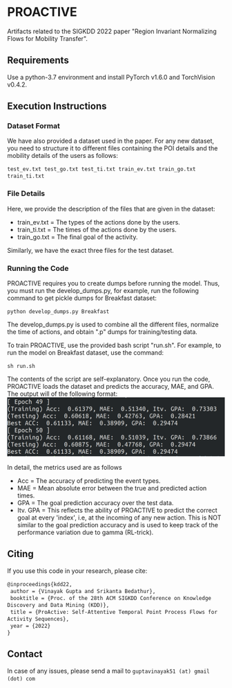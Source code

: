 # PROACTIVE
Artifacts related to the SIGKDD 2022 paper "Region Invariant Normalizing Flows for Mobility Transfer".

## Requirements
Use a python-3.7 environment and install PyTorch v1.6.0 and TorchVision v0.4.2.

## Execution Instructions
### Dataset Format
We have also provided a dataset used in the paper. For any new dataset, you need to structure it to different files containing the POI details and the mobility details of the users as follows:
```
test_ev.txt test_go.txt test_ti.txt train_ev.txt train_go.txt train_ti.txt
```
### File Details
Here, we provide the description of the files that are given in the dataset:
- train_ev.txt = The types of the actions done by the users.
- train_ti.txt = The times of the actions done by the users.
- train_go.txt = The final goal of the activity.

Similarly, we have the exact three files for the test dataset.

### Running the Code
PROACTIVE requires you to create dumps before running the model. Thus, you must run the develop_dumps.py, for example, run the following command to get pickle dumps for Breakfast dataset:
```
python develop_dumps.py Breakfast
```
The develop_dumps.py is used to combine all the different files, normalize the time of actions, and obtain ".p" dumps for training/testing data.

To train PROACTIVE, use the provided bash script "run.sh". For example, to run the model on Breakfast dataset, use the command:
```
sh run.sh
```
The contents of the script are self-explanatory. Once you run the code, PROACTIVE loads the dataset and predicts the accuracy, MAE, and GPA. The output will of the following format:
![Alt text](bfast.png?raw=true "Output of PROACTIVE")

In detail, the metrics used are as follows
- Acc = The accuracy of predicting the event types.
- MAE = Mean absolute error between the true and predicted action times.
- GPA = The goal prediction accuracy over the test data.
- Itv. GPA = This reflects the ability of PROACTIVE to predict the correct goal at every 'index', i.e, at the incoming of any new action. This is NOT similar to the goal prediction accuracy and is used to keep track of the performance variation due to gamma (RL-trick).

## Citing
If you use this code in your research, please cite:
```
@inproceedings{kdd22,
 author = {Vinayak Gupta and Srikanta Bedathur},
 booktitle = {Proc. of the 28th ACM SIGKDD Conference on Knowledge Discovery and Data Mining (KDD)},
 title = {ProActive: Self-Attentive Temporal Point Process Flows for Activity Sequences},
 year = {2022}
}
```

## Contact
In case of any issues, please send a mail to
```guptavinayak51 (at) gmail (dot) com```